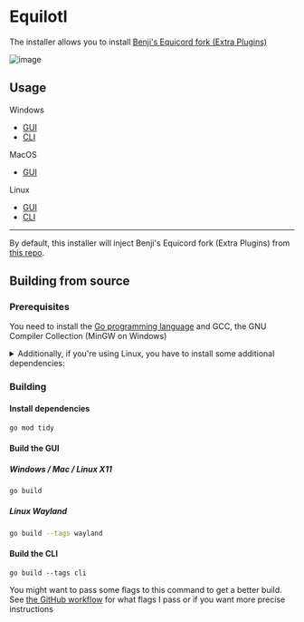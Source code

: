 # Equilotl



The installer allows you to install [Benji's Equicord fork (Extra Plugins)](https://github.com/BenjiThatFoxGuy/discord-plugins-ci)

![image](https://i.imgur.com/oHN41ss.png)

## Usage

Windows
- [GUI](https://github.com/BenjiThatFoxGuy/discord-plugins-ci/releases/latest/download/Equilotl.exe) 
- [CLI](https://github.com/BenjiThatFoxGuy/discord-plugins-ci/releases/latest/download/EquilotlCli.exe)

MacOS
- [GUI](https://github.com/BenjiThatFoxGuy/discord-plugins-ci/releases/latest/download/Equilotl.MacOS.zip)

Linux 
- [GUI](https://github.com/BenjiThatFoxGuy/discord-plugins-ci/releases/latest/download/Equilotl-x11)
- [CLI](https://github.com/BenjiThatFoxGuy/discord-plugins-ci/releases/latest/download/EquilotlCli-Linux)

---

By default, this installer will inject Benji's Equicord fork (Extra Plugins) from [this repo](https://github.com/BenjiThatFoxGuy/discord-plugins-ci/releases/tag/latest).
## Building from source

### Prerequisites 

You need to install the [Go programming language](https://go.dev/doc/install) and GCC, the GNU Compiler Collection (MinGW on Windows)

<details>
<summary>Additionally, if you're using Linux, you have to install some additional dependencies:</summary>

#### Base dependencies
```sh
apt install -y pkg-config libsdl2-dev libglx-dev libgl1-mesa-dev
dnf install pkg-config libGL-devel libXxf86vm-devel
```

#### X11 dependencies
```sh
apt install -y xorg-dev
dnf install libXcursor-devel libXi-devel libXinerama-devel libXrandr-devel
```

#### Wayland dependencies
```sh
apt install -y libwayland-dev libxkbcommon-dev wayland-protocols extra-cmake-modules
dnf install wayland-devel libxkbcommon-devel wayland-protocols-devel extra-cmake-modules
```

</details>

### Building

#### Install dependencies

```sh
go mod tidy
```

#### Build the GUI

##### Windows / Mac / Linux X11
```sh
go build
```

##### Linux Wayland
```sh
go build --tags wayland
```

#### Build the CLI
```
go build --tags cli
```

You might want to pass some flags to this command to get a better build.
See [the GitHub workflow](https://github.com/Equicord/Equilotl/blob/main/.github/workflows/release.yml) for what flags I pass or if you want more precise instructions
